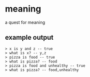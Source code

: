 meaning
=======

a quest for meaning

## example output

    > x is y and z -- true
    > what is x? -- y,z
    > pizza is food -- true
    > what is pizza? -- food
    > pizza is food and unhealthy -- true
    > what is pizza? -- food,unhealthy
